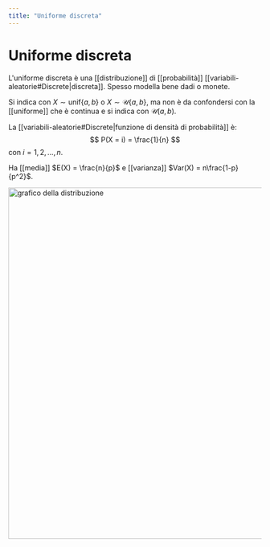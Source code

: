 ```yaml
---
title: "Uniforme discreta"
---
```

# Uniforme discreta
L'uniforme discreta è una [[distribuzione]] di [[probabilità]] [[variabili-aleatorie#Discrete|discreta]].
Spesso modella bene dadi o monete.

Si indica con $X \sim \mathrm{unif}\{a, b\}$ o $X \sim \mathcal{U}\{a, b\}$, ma non è da confondersi con la [[uniforme]] che è continua e si indica con $\mathcal{U}(a, b)$.

La [[variabili-aleatorie#Discrete|funzione di densità di probabilità]] è:
$$
P(X = i) = \frac{1}{n}
$$
con $i = 1, 2, \ldots, n$.

Ha [[media]] $E(X) = \frac{n}{p}$ e [[varianza]] $Var(X) = n\frac{1-p}{p^2}$.

<img src="https://www.statisticshowto.com/wp-content/uploads/2015/04/negative-bimonial.png" alt="grafico della distribuzione" width=700>
